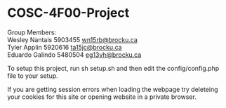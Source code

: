 # COSC-4F00-Project

Group Members:
<br>
Wesley Nantais 5903455 wn15rb@brocku.ca
<br>Tyler  Applin  5920616 ta15jc@brocku.ca
<br>Eduardo Galindo 5480504 <eg13vh@brocku.ca></br>

To setup this project, run sh setup.sh and then edit the config/config.php file to your setup.

If you are getting session errors when loading the webpage try deleteing your cookies for this site or opening website in a private browser.
